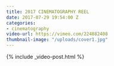 ```yaml
---
title: 2017 CINEMATOGRAPHY REEL
date: 2017-07-29 19:54:00 Z
categories:
- cinematography
video-url: https://vimeo.com/224882408
thumbnail-image: "/uploads/cover1.jpg"
---
```


{% include _video-post.html %}
